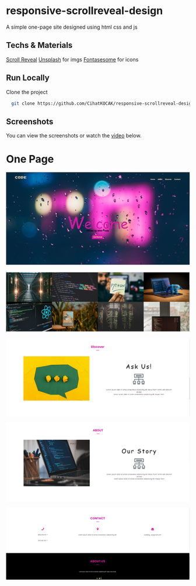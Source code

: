 # responsive-scrollreveal-design

A simple one-page site designed using html css and js

## Techs & Materials

<a href ="https://scrollrevealjs.org ">Scroll Reveal</a>
<a href ="https://unsplash.com ">Unsplash</a> for imgs
<a href ="https://fontawesome.com">Fontasesome</a> for icons

## Run Locally

Clone the project

```bash
  git clone https://github.com/CihatKOCAK/responsive-scrollreveal-design.git
```

## Screenshots

You can view the screenshots or watch the <a href ="https://www.youtube.com/watch?v=-WtOK_nEC_0">video</a> below.

# One Page

![Screen Shot](photos-read-me/index.PNG)

![Screen Shot](photos-read-me/services.PNG)

![Screen Shot](photos-read-me/discover.PNG)

![Screen Shot](photos-read-me/about.PNG)

![Screen Shot](photos-read-me/contact.PNG)





